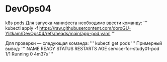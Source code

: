 # DevOps04
k8s pods
Для запуска манифеста необходимо ввести команду:
'''
kubectl apply -f https://raw.githubusercontent.com/doroGU-Ylitkam/DevOps04/refs/heads/main/app-pod.yaml
'''

Для проверки — следующая команда:
'''
kubectl get pods
'''
Примерный вывод:
'''
NAME                      READY   STATUS    RESTARTS   AGE
service-for-study01-pod   1/1     Running   0          4m37s
'''
